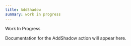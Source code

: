 ```yaml
---
title: AddShadow
summary: work in progress
---
```


Work In Progress

Documentation for the AddShadow action will appear here.